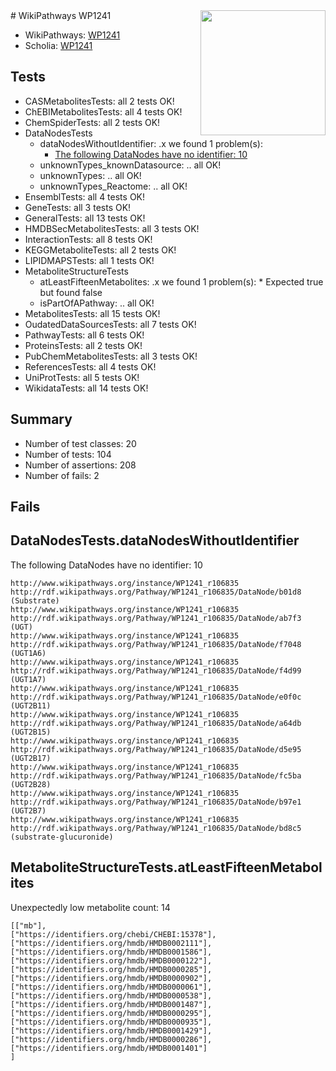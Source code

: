 <img style="float: right; width: 200px" src="https://upload.wikimedia.org/wikipedia/commons/thumb/8/83/Wplogo_with_text_500.png/640px-Wplogo_with_text_500.png" />
# WikiPathways WP1241

* WikiPathways: [WP1241](https://new.wikipathways.org/pathways/WP1241)
* Scholia: [WP1241](https://scholia.toolforge.org/wikipathways/WP1241)
## Tests
* CASMetabolitesTests: all 2 tests OK!
* ChEBIMetabolitesTests: all 4 tests OK!
* ChemSpiderTests: all 2 tests OK!
* DataNodesTests
    * dataNodesWithoutIdentifier: .x we found 1 problem(s):
        * [The following DataNodes have no identifier: 10](#8792c490)
    * unknownTypes_knownDatasource: .. all OK!
    * unknownTypes: .. all OK!
    * unknownTypes_Reactome: .. all OK!
* EnsemblTests: all 4 tests OK!
* GeneTests: all 3 tests OK!
* GeneralTests: all 13 tests OK!
* HMDBSecMetabolitesTests: all 3 tests OK!
* InteractionTests: all 8 tests OK!
* KEGGMetaboliteTests: all 2 tests OK!
* LIPIDMAPSTests: all 1 tests OK!
* MetaboliteStructureTests
    * atLeastFifteenMetabolites: .x we found 1 problem(s):
            * Expected true but found false
    * isPartOfAPathway: .. all OK!
* MetabolitesTests: all 15 tests OK!
* OudatedDataSourcesTests: all 7 tests OK!
* PathwayTests: all 6 tests OK!
* ProteinsTests: all 2 tests OK!
* PubChemMetabolitesTests: all 3 tests OK!
* ReferencesTests: all 4 tests OK!
* UniProtTests: all 5 tests OK!
* WikidataTests: all 14 tests OK!


## Summary

* Number of test classes: 20
* Number of tests: 104
* Number of assertions: 208
* Number of fails: 2

## Fails

<a name="8792c490" />

## DataNodesTests.dataNodesWithoutIdentifier

The following DataNodes have no identifier: 10
```
http://www.wikipathways.org/instance/WP1241_r106835 http://rdf.wikipathways.org/Pathway/WP1241_r106835/DataNode/b01d8 (Substrate)
http://www.wikipathways.org/instance/WP1241_r106835 http://rdf.wikipathways.org/Pathway/WP1241_r106835/DataNode/ab7f3 (UGT)
http://www.wikipathways.org/instance/WP1241_r106835 http://rdf.wikipathways.org/Pathway/WP1241_r106835/DataNode/f7048 (UGT1A6)
http://www.wikipathways.org/instance/WP1241_r106835 http://rdf.wikipathways.org/Pathway/WP1241_r106835/DataNode/f4d99 (UGT1A7)
http://www.wikipathways.org/instance/WP1241_r106835 http://rdf.wikipathways.org/Pathway/WP1241_r106835/DataNode/e0f0c (UGT2B11)
http://www.wikipathways.org/instance/WP1241_r106835 http://rdf.wikipathways.org/Pathway/WP1241_r106835/DataNode/a64db (UGT2B15)
http://www.wikipathways.org/instance/WP1241_r106835 http://rdf.wikipathways.org/Pathway/WP1241_r106835/DataNode/d5e95 (UGT2B17)
http://www.wikipathways.org/instance/WP1241_r106835 http://rdf.wikipathways.org/Pathway/WP1241_r106835/DataNode/fc5ba (UGT2B28)
http://www.wikipathways.org/instance/WP1241_r106835 http://rdf.wikipathways.org/Pathway/WP1241_r106835/DataNode/b97e1 (UGT2B7)
http://www.wikipathways.org/instance/WP1241_r106835 http://rdf.wikipathways.org/Pathway/WP1241_r106835/DataNode/bd8c5 (substrate-glucuronide)
```

<a name="3b0f93e2" />

## MetaboliteStructureTests.atLeastFifteenMetabolites

Unexpectedly low metabolite count: 14

```
[["mb"],
["https://identifiers.org/chebi/CHEBI:15378"],
["https://identifiers.org/hmdb/HMDB0002111"],
["https://identifiers.org/hmdb/HMDB0001586"],
["https://identifiers.org/hmdb/HMDB0000122"],
["https://identifiers.org/hmdb/HMDB0000285"],
["https://identifiers.org/hmdb/HMDB0000902"],
["https://identifiers.org/hmdb/HMDB0000061"],
["https://identifiers.org/hmdb/HMDB0000538"],
["https://identifiers.org/hmdb/HMDB0001487"],
["https://identifiers.org/hmdb/HMDB0000295"],
["https://identifiers.org/hmdb/HMDB0000935"],
["https://identifiers.org/hmdb/HMDB0001429"],
["https://identifiers.org/hmdb/HMDB0000286"],
["https://identifiers.org/hmdb/HMDB0001401"]
]
```

